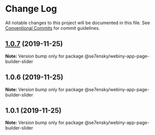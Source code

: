 # Change Log

All notable changes to this project will be documented in this file.
See [Conventional Commits](https://conventionalcommits.org) for commit guidelines.

## [1.0.7](https://github.com/SE7ENSKY/se7ensky-webiny-plugins/compare/@se7ensky/webiny-app-page-builder-slider@1.0.6...@se7ensky/webiny-app-page-builder-slider@1.0.7) (2019-11-25)

**Note:** Version bump only for package @se7ensky/webiny-app-page-builder-slider





## 1.0.6 (2019-11-25)

**Note:** Version bump only for package @se7ensky/webiny-app-page-builder-slider





## 1.0.1 (2019-11-25)

**Note:** Version bump only for package @se7ensky/webiny-app-page-builder-slider
